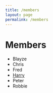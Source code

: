 ```yaml
---
title: /members
layout: page
permalink: /members
---
```


# Members
- Blayze
- Chris
- Fred
- [Harry](http://keiththerobot.uk/)
- Peter
- Robbie

